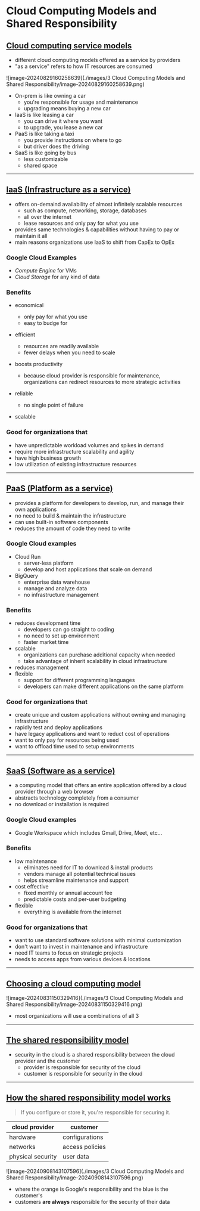 # Cloud Computing Models and Shared Responsibility

## [Cloud computing service models](https://www.youtube.com/watch?v=ZHBcihFyoTk)

- different cloud computing models offered as a service by providers
- "as a service" refers to how IT resources are consumed

![image-20240829160258639](./images/3 Cloud Computing Models and Shared Responsibility/image-20240829160258639.png)

- On-prem is like owning a car
  - you're responsible for usage and maintenance
  - upgrading means buying a new car
- IaaS is like leasing a car
  - you can drive it where you want
  - to upgrade, you lease a new car
- PaaS is like taking a taxi
  - you provide instructions on where to go
  - but driver does the driving
- SaaS is like going by bus
  - less customizable
  - shared space

----

## [IaaS (Infrastructure as a service)](https://www.youtube.com/watch?v=wzvpVK7peCw)

- offers on-demaind availability of almost infinitely scalable resources
  - such as compute, networking, storage, databases
  - all over the internet
  - lease resources and only pay for what you use
- provides same technologies & capabilities without having to pay or maintain it all
- main reasons organizations use IaaS to shift from CapEx to OpEx

### Google Cloud Examples

- *Compute Engine* for VMs
- *Cloud Storage* for any kind of data

### Benefits

- economical
  - only pay for what you use
  - easy to budge for
- efficient
  - resources are readily available
  - fewer delays when you need to scale
- boosts productivity
  - because cloud provider is responsible for maintenance, organizations can redirect resources to more strategic activities
- reliable
  - no single point of failure

- scalable

### Good for organizations that

- have unpredictable workload volumes and spikes in demand
- require more infrastructure scalability and agility
- have high business growth
- low utilization of existing infrastructure resources

-----

## [PaaS (Platform as a service)](https://www.youtube.com/watch?v=44JmErjQj64)

- provides a platform for developers to develop, run, and manage their own applications
- no need to build & maintain the infrastructure
- can use built-in software components
- reduces the amount of code they need to write

### Google Cloud examples

- Cloud Run
  - server-less platform
  - develop and host applications that scale on demand
- BigQuery
  - enterprise data warehouse
  - manage and analyze data
  - no infrastructure management

### Benefits

- reduces development time
  - developers can go straight to coding
  - no need to set up environment
  - faster market time
- scalable
  - organizations can purchase additional capacity when needed
  - take advantage of inherit scalability in cloud infrastructure
- reduces management
- flexible
  - support for different programming languages
  - developers can make different applications on the same platform

### Good for organizations that

- create unique and custom applications without owning and managing infrastructure
- rapidly test and deploy applications
- have legacy applications and want to reduct cost of operations
- want to only pay for resources being used
- want to offload time used to setup environments

-----

## [SaaS (Software as a service)](https://www.youtube.com/watch?v=BTqNnlvkK1I)

- a computing model that offers an entire application offered by a cloud provider through a web browser
- abstracts technology completely from a consumer
- no download or installation is required

### Google Cloud examples

- Google Workspace which includes Gmail, Drive, Meet, etc...

### Benefits

- low maintenance 
  - eliminates need for IT to download & install products
  - vendors manage all potential technical issues
  - helps streamline maintenance and support 
- cost effective
  - fixed monthly or annual account fee
  - predictable costs and per-user budgeting
- flexible
  - everything is available from the internet

### Good for organizations that

- want to use standard software solutions with minimal customization
- don't want to invest in maintenance and infrastructure
- need IT teams to focus on strategic projects
- needs to access apps from various devices & locations

-----

## [Choosing a cloud computing model](https://www.youtube.com/watch?v=DFd0ulad7tY)

![image-20240831150329416](./images/3 Cloud Computing Models and Shared Responsibility/image-20240831150329416.png)

-  most organizations will use a combinations of all 3

----

## [The shared responsibility model](https://www.youtube.com/watch?v=WCSvQ8Ijj9k)

- security in the cloud is a shared responsibility between the cloud provider and the customer
  -  provider is responsible for security of the cloud
  - customer is responsible for security in the cloud

----

## [How the shared responsibility model works](https://www.youtube.com/watch?v=9OEG-XSQjKM)

> If you configure or store it, you're responsible for securing it.

| **cloud provider** | customer        |
| ------------------ | --------------- |
| hardware           | configurations  |
| networks           | access policies |
| physical security  | user data       |

![image-20240908143107596](./images/3 Cloud Computing Models and Shared Responsibility/image-20240908143107596.png)

- where the orange is Google's responsibility and the blue is the customer's
- customers **are always** responsible for the security of their data

